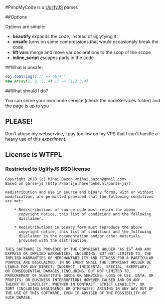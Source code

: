 #PimpMyCode is a [UglifyJS](https://github.com/mishoo/UglifyJS "UglifyJS Github Page") parser.

##Options

Options are simple:

- **beautify** expands the code, instead of uglyfying it.
- **unsafe** turns on some compressions that would occasionaly break the code
- **lift vars** merge and move var declarations to the scop of the scope
- **inline_script** escapes </script> parts in the code

##What is unsafe:

```Javascript
obj.toString() // => obj+""
new Array(1, 2, 3, 4) // => [1,2,3,4]
```

##What should I do?

You can serve your own node service (check the nodeServices folder) and the page is up to you

## PLEASE!

Don't abuse my webservice, I pay too low on my VPS that I can't handle a heavy use of this *experiment*.

## License is WTFPL

### Restricted to UglifyJS BSD license

```
Copyright 2010 (c) Mihai Bazon <mihai.bazon@gmail.com>
Based on parse-js (http://marijn.haverbeke.nl/parse-js/).

Redistribution and use in source and binary forms, with or without
modification, are permitted provided that the following conditions
are met:

    * Redistributions of source code must retain the above
      copyright notice, this list of conditions and the following
      disclaimer.

    * Redistributions in binary form must reproduce the above
      copyright notice, this list of conditions and the following
      disclaimer in the documentation and/or other materials
      provided with the distribution.

THIS SOFTWARE IS PROVIDED BY THE COPYRIGHT HOLDER “AS IS” AND ANY
EXPRESS OR IMPLIED WARRANTIES, INCLUDING, BUT NOT LIMITED TO, THE
IMPLIED WARRANTIES OF MERCHANTABILITY AND FITNESS FOR A PARTICULAR
PURPOSE ARE DISCLAIMED. IN NO EVENT SHALL THE COPYRIGHT HOLDER BE
LIABLE FOR ANY DIRECT, INDIRECT, INCIDENTAL, SPECIAL, EXEMPLARY,
OR CONSEQUENTIAL DAMAGES (INCLUDING, BUT NOT LIMITED TO,
PROCUREMENT OF SUBSTITUTE GOODS OR SERVICES; LOSS OF USE, DATA, OR
PROFITS; OR BUSINESS INTERRUPTION) HOWEVER CAUSED AND ON ANY
THEORY OF LIABILITY, WHETHER IN CONTRACT, STRICT LIABILITY, OR
TORT (INCLUDING NEGLIGENCE OR OTHERWISE) ARISING IN ANY WAY OUT OF
THE USE OF THIS SOFTWARE, EVEN IF ADVISED OF THE POSSIBILITY OF
SUCH DAMAGE.
```